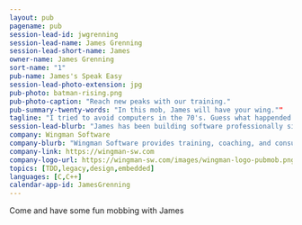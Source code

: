 ```yaml
---
layout: pub
pagename: pub
session-lead-id: jwgrenning
session-lead-name: James Grenning
session-lead-short-name: James
owner-name: James Grenning
sort-name: "1"
pub-name: James's Speak Easy
session-lead-photo-extension: jpg
pub-photo: batman-rising.png
pub-photo-caption: "Reach new peaks with our training."
pub-summary-twenty-words: "In this mob, James will have your wing.""
tagline: "I tried to avoid computers in the 70's. Guess what happended. Loving software development ever since."
session-lead-blurb: "James has been building software professionally since 1979. James Grenning trains, coaches and consults worldwide. He is the author of Test-Driven Development for Embedded C (http://wingman-sw.com/tddec). He is a co-author of CppUTest, a popular unit test harness for embedded C and C++. He invented Planning Poker, an estimating technique used around the world. He participated in the creation of the Manifesto for Agile Software Development."
company: Wingman Software
company-blurb: "Wingman Software provides training, coaching, and consulting for embedded software teams and individuals."
company-link: https://wingman-sw.com
company-logo-url: https://wingman-sw.com/images/wingman-logo-pubmob.png
topics: [TDD,legacy,design,embedded]
languages: [C,C++]
calendar-app-id: JamesGrenning
---
```

Come and have some fun mobbing with James

